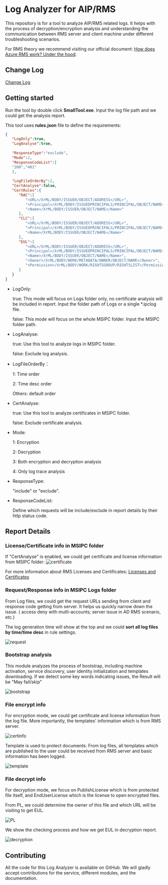 
# Log Analyzer for AIP/RMS
This repository is for a tool to analyze AIP/RMS related logs. It helps with the process of decryption/encryption analysis and understanding the communication between RMS server and client machine under different troubleshooting scenarios.

For RMS theory we recommend visiting our official document: [How does Azure RMS work? Under the hood](https://docs.microsoft.com/en-us/azure/information-protection/how-does-it-work).

## Change Log
[Change Log](https://github.com/ChrisChenMS/SmallTool_MSIPC/blob/master/ChangeLog.md)

## Getting started
Run the tool by double click **SmallTool.exe**. Input the log file path and we could get the analysis report.

This tool uses **rules.json** file to define the requirements:
```json
{
   "LogOnly":true,
   "LogAnalyse":true,
   
   "ResponseType":"exclude",
   "Mode":2,
   "ResponseCodeList":[
   "200","401"
   ],
    
   "LogFileOrderBy":2,
   "CertAnalyse":false,
   "CertRules":{
      "RAC":[
         "<URL>/XrML/BODY/ISSUER/OBJECT/ADDRESS</URL>",
         "<Principal>/XrML/BODY/ISSUEDPRINCIPALS/PRINCIPAL/OBJECT/NAME</Principal>",
         "<Name>/XrML/BODY/ISSUER/OBJECT/NAME</Name>"
      ],
      "CLC":[
         "<URL>/XrML/BODY/ISSUER/OBJECT/ADDRESS</URL>",
         "<Principal>/XrML/BODY/ISSUEDPRINCIPALS/PRINCIPAL/OBJECT/NAME</Principal>",
         "<Name>/XrML/BODY/ISSUER/OBJECT/NAME</Name>"
      ],
	  "EUL":[
         "<URL>/XrML/BODY/ISSUER/OBJECT/ADDRESS</URL>",
         "<Principal>/XrML/BODY/ISSUEDPRINCIPALS/PRINCIPAL/OBJECT/NAME</Principal>",
         "<Name>/XrML/BODY/ISSUER/OBJECT/NAME</Name>",
		 "<Owner>/XrML/BODY/WORK/METADATA/OWNER/OBJECT/NAME</Owner>",
		 "<Permission>/XrML/BODY/WORK/RIGHTSGROUP/RIGHTSLIST</Permission>"
      ]
   }
}
```

 - LogOnly:

   true: This mode will focus on Logs folder only, no certificate analysis will be included in report. Input the folder path of Logs or a single *.ipclog file.

   false: This mode will focus on the whole MSIPC folder. Input the MSIPC folder path.

 - LogAnalyse:

   true: Use this tool to analyze logs in MSIPC folder.

   false: Exclude log analysis.
   
 - LogFileOrderBy：

   1: Time order

   2: Time desc order
   
   Others: default order

 - CertAnalyse:

   true: Use this tool to analyze certificates in MSIPC folder.

   false: Exclude certificate analysis.

 - Mode:

   1: Encryption

   2: Decryption

   3: Both encryption and decryption analysis
   
   4: Only log trace analysis

 - ResponseType:

   "include" or "exclude".

 - ResponseCodeList:

   Define which requests will be include/exclude in report details by their http status code.

## Report Details

### License/Certificate info in MSIPC folder
If "CertAnalyse" is enabled, we could get certificate and license information from MSIPC folder:
![certificate](./Image/certificate.png)

For more information about RMS Licenses and Certificates: [Licenses and Certificates](https://techcommunity.microsoft.com/t5/security-compliance-and-identity/licenses-and-certificates-and-how-ad-rms-protects-and-consumes/ba-p/247309)

### Request/Response info in MSIPC Logs folder

From Log files, we could get the request URLs sending from client and response code getting from server. It helps us quickly narrow down the issue. (  access deny with multi-accounts; server issue in AD RMS scenario, etc.)

The log generation time will show at the top and we could **sort all log files by time/time desc** in rule settings.

![request](./Image/log.png)

### Bootstrap analysis

This module analyzes the process of bootstrap, including machine activation, service discovery, user identity initialization and templates downloading. If we detect some key words indicating issues, the Result will be "May fail/skip"

![bootstrap](./Image/bootstrap.png)

### File encrypt info

For encryption mode, we could get certificate and license information from the log file. More importantly, the templates' information which is from RMS server.

![certinfo](./Image/certinfo.png)

Template is used to protect documents. From log files, all templates which are published to the user could be received from RMS server and basic information has been logged.

![template](./Image/template.png)

### File decrypt info

For decryption mode, we focus on PublishLicense which is from protected file itself, and EndUserLicense which is the license to open encrypted files.

From PL, we could determine the owner of this file and which URL will be visiting to get EUL.

![PL](./Image/PL.png)

We show the checking process and how we get EUL in decryption report. 

![decryption](./Image/decryption.png)



## Contributing

All the code for this Log Analyzer is available on GitHub. We will gladly accept contributions for the service, different modules, and the documentation.


